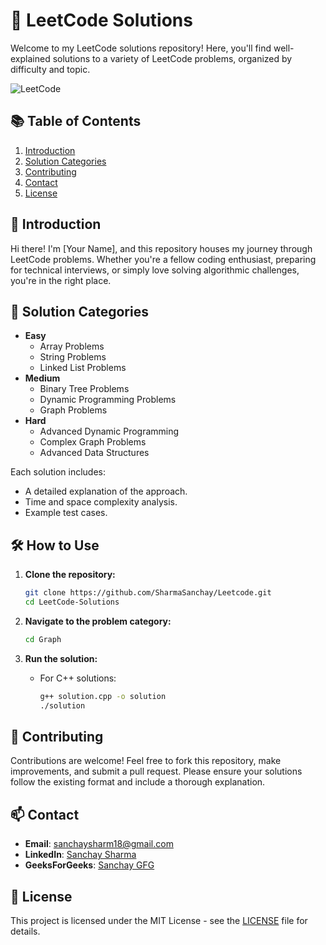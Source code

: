 # 🏅 LeetCode Solutions

Welcome to my LeetCode solutions repository! Here, you'll find well-explained solutions to a variety of LeetCode problems, organized by difficulty and topic.

![LeetCode](https://leetcode.com/static/images/LeetCode_Sharing.png)

## 📚 Table of Contents

1. [Introduction](#introduction)
2. [Solution Categories](#solution-categories)
3. [Contributing](#contributing)
4. [Contact](#contact)
5. [License](#license)

## 🌟 Introduction

Hi there! I'm [Your Name], and this repository houses my journey through LeetCode problems. Whether you're a fellow coding enthusiast, preparing for technical interviews, or simply love solving algorithmic challenges, you're in the right place.

## 📂 Solution Categories

- **Easy**
  - Array Problems
  - String Problems
  - Linked List Problems
- **Medium**
  - Binary Tree Problems
  - Dynamic Programming Problems
  - Graph Problems
- **Hard**
  - Advanced Dynamic Programming
  - Complex Graph Problems
  - Advanced Data Structures

Each solution includes:
- A detailed explanation of the approach.
- Time and space complexity analysis.
- Example test cases.

## 🛠️ How to Use

1. **Clone the repository:**
    ```bash
    git clone https://github.com/SharmaSanchay/Leetcode.git
    cd LeetCode-Solutions
    ```

2. **Navigate to the problem category:**
    ```bash
    cd Graph
    ```

3. **Run the solution:**
    - For C++ solutions:
        ```bash
        g++ solution.cpp -o solution
        ./solution
        ```

## 🤝 Contributing

Contributions are welcome! Feel free to fork this repository, make improvements, and submit a pull request. Please ensure your solutions follow the existing format and include a thorough explanation.

## 📫 Contact

- **Email**: sanchaysharm18@gmail.com
- **LinkedIn**: [Sanchay Sharma](www.linkedin.com/in/sanchay-sharma-699257231)
- **GeeksForGeeks**: [Sanchay GFG](https://www.geeksforgeeks.org/user/user_nv6tmstjd4e/)

## 📝 License

This project is licensed under the MIT License - see the [LICENSE](LICENSE) file for details.
